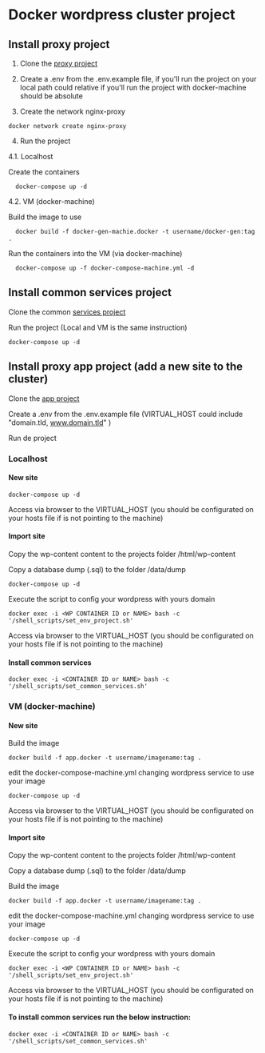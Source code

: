 # Docker wordpress cluster project

## Install proxy project

1. Clone the [proxy project](https://github.com/santrod/docker_cluster_wordpress_proxy)

2. Create a .env from the .env.example file, if you'll run the project on your local path could relative if you'll run the project with docker-machine should be absolute

3. Create the network nginx-proxy

```
docker network create nginx-proxy
```

4. Run the project

  4.1. Localhost

  Create the containers

```
  docker-compose up -d
```

  4.2. VM (docker-machine)

  Build the image to use

```
  docker build -f docker-gen-machie.docker -t username/docker-gen:tag .
```

  Run the containers into the VM (via docker-machine)

```
  docker-compose up -f docker-compose-machine.yml -d
```

## Install common services project

Clone the common [services project](https://github.com/santrod/docker_cluster_wordpress_common)

Run the project (Local and VM is the same instruction)

```
docker-compose up -d
```

## Install proxy app project (add a new site to the cluster)

Clone the [app project](https://github.com/santrod/docker_cluster_wordpress_app)

Create a .env from the .env.example file (VIRTUAL_HOST could include "domain.tld, www.domain.tld" )

Run de project

### Localhost

#### New site

```
docker-compose up -d
```

Access via browser to the VIRTUAL_HOST (you should be configurated on your hosts file if is not pointing to the machine)

#### Import site

Copy the wp-content content to the projects folder /html/wp-content

Copy a database dump (.sql) to the folder /data/dump

```
docker-compose up -d
```

Execute the script to config your wordpress with yours domain

```
docker exec -i <WP CONTAINER ID or NAME> bash -c '/shell_scripts/set_env_project.sh'
```

Access via browser to the VIRTUAL_HOST (you should be configurated on your hosts file if is not pointing to the machine)

#### Install common services

```
docker exec -i <CONTAINER ID or NAME> bash -c '/shell_scripts/set_common_services.sh'
```

### VM (docker-machine)

#### New site

Build the image

```
docker build -f app.docker -t username/imagename:tag .
```

edit the docker-compose-machine.yml changing wordpress service to use your image

```
docker-compose up -d
```

Access via browser to the VIRTUAL_HOST (you should be configurated on your hosts file if is not pointing to the machine)

#### Import site

Copy the wp-content content to the projects folder /html/wp-content

Copy a database dump (.sql) to the folder /data/dump

Build the image

```
docker build -f app.docker -t username/imagename:tag .
```

edit the docker-compose-machine.yml changing wordpress service to use your image

```
docker-compose up -d
```

Execute the script to config your wordpress with yours domain

```      
docker exec -i <WP CONTAINER ID or NAME> bash -c '/shell_scripts/set_env_project.sh'
```

Access via browser to the VIRTUAL_HOST (you should be configurated on your hosts file if is not pointing to the machine)


#### To install common services run the below instruction:

```
docker exec -i <CONTAINER ID or NAME> bash -c '/shell_scripts/set_common_services.sh'
